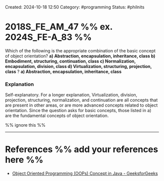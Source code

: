 Created: 2024-10-18 12:50
Category: #programming
Status: #philnits



# 2018S_FE_AM_47 %% ex. 2024S_FE-A_83 %%

Which of the following is the appropriate combination of the basic concept of object orientation?
**a) Abstraction, encapsulation, inheritance, class
b) Embodiment, structuring, continuation, class
c) Normalization, encapsulation, division, class
d) Virtualization, structuring, projection, class**
?
**a) Abstraction, encapsulation, inheritance, class**
### Explanation
Self-explanatory.
For a longer explanation, Virtualization, division, projection, structuring, normalization, and continuation are all concepts that are present in other areas, or are more advanced concepts related to object orientation. Since the question asks for basic concepts, those listed in a) are the fundamental concepts of object orientation.




%% ignore this %%
<!--SR:!2025-03-20,14,290-->
---









# References %% add your references here %%
- [Object Oriented Programming (OOPs) Concept in Java - GeeksforGeeks](https://www.geeksforgeeks.org/object-oriented-programming-oops-concept-in-java/)
